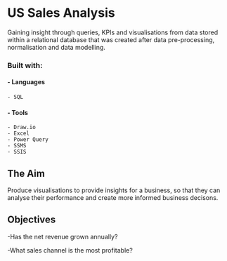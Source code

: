 # US Sales Analysis
Gaining insight through queries, KPIs and visualisations from data stored within a relational database that was created after data pre-processing, normalisation and data modelling.

### Built with:
  #### - Languages
  
    - SQL
    
  #### - Tools
    
    - Draw.io
    - Excel
    - Power Query
    - SSMS
    - SSIS

## The Aim
Produce visualisations to provide insights for a business, so that they can analyse their performance and create more informed business decisons.

## Objectives
-Has the net revenue grown annually?

-What sales channel is the most profitable?


